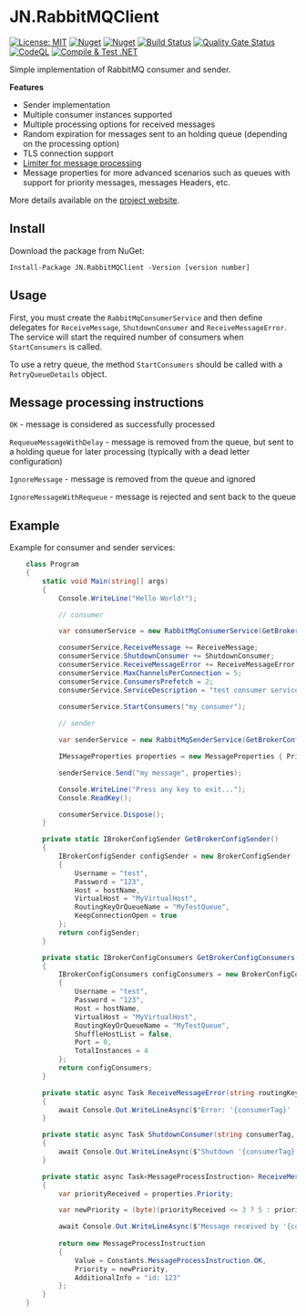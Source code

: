 # JN.RabbitMQClient

[![License: MIT](https://img.shields.io/badge/License-MIT-yellow.svg)](https://opensource.org/licenses/MIT) [![Nuget](https://img.shields.io/nuget/v/JN.RabbitMQClient)](https://www.nuget.org/packages/JN.RabbitMQClient/) [![Nuget](https://img.shields.io/nuget/vpre/JN.RabbitMQClient)](https://www.nuget.org/packages/JN.RabbitMQClient/) [![Build Status](https://travis-ci.org/jlnovais/JN.RabbitMQClient.svg?branch=master)](https://travis-ci.org/jlnovais/JN.RabbitMQClient) [![Quality Gate Status](https://sonarcloud.io/api/project_badges/measure?project=jlnovais_JN.RabbitMQClient&metric=alert_status)](https://sonarcloud.io/summary/new_code?id=jlnovais_JN.RabbitMQClient) [![CodeQL](https://github.com/jlnovais/JN.RabbitMQClient/actions/workflows/codeql-analysis.yml/badge.svg)](https://github.com/jlnovais/JN.RabbitMQClient/actions/workflows/codeql-analysis.yml) [![Compile & Test .NET](https://github.com/jlnovais/JN.RabbitMQClient/actions/workflows/dotnetcore.yml/badge.svg)](https://github.com/jlnovais/JN.RabbitMQClient/actions/workflows/dotnetcore.yml)

Simple implementation of RabbitMQ consumer and sender.

**Features**

*   Sender implementation
*   Multiple consumer instances supported
*   Multiple processing options for received messages
*   Random expiration for messages sent to an holding queue (depending on the processing option)
*   TLS connection support 
*   [Limiter for message processing](https://jn-rabbitmqclient.josenovais.com/#limiter)
*   Message properties for more advanced scenarios such as queues with support for priority messages, messages Headers, etc.

More details available on the [project website](https://jn-rabbitmqclient.josenovais.com/).

## Install
Download the package from NuGet:

`Install-Package JN.RabbitMQClient -Version [version number]`

## Usage
First, you must create the `RabbitMqConsumerService` and then define delegates for `ReceiveMessage`, `ShutdownConsumer` and `ReceiveMessageError`. The service will start the required number of consumers when `StartConsumers` is called. 

To use a retry queue, the method `StartConsumers` should be called with a `RetryQueueDetails` object. 

## Message processing instructions
`OK` - message is considered as successfully processed

`RequeueMessageWithDelay` - message is removed from the queue, but sent to a holding queue for later processing (typically with a dead letter configuration)

`IgnoreMessage` - message is removed from the queue and ignored

`IgnoreMessageWithRequeue` - message is rejected and sent back to the queue

## Example

Example for consumer and sender services:

```csharp
    class Program
    {
        static void Main(string[] args)
        {
            Console.WriteLine("Hello World!");

            // consumer

            var consumerService = new RabbitMqConsumerService(GetBrokerConfigConsumers());

            consumerService.ReceiveMessage += ReceiveMessage;
            consumerService.ShutdownConsumer += ShutdownConsumer;
            consumerService.ReceiveMessageError += ReceiveMessageError;
            consumerService.MaxChannelsPerConnection = 5;
            consumerService.ConsumersPrefetch = 2;
            consumerService.ServiceDescription = "test consumer service";

            consumerService.StartConsumers("my consumer");
 
            // sender

            var senderService = new RabbitMqSenderService(GetBrokerConfigSender());

            IMessageProperties properties = new MessageProperties { Priority = 3 };

            senderService.Send("my message", properties);

            Console.WriteLine("Press any key to exit...");
            Console.ReadKey();

            consumerService.Dispose();
        }

        private static IBrokerConfigSender GetBrokerConfigSender()
        {
            IBrokerConfigSender configSender = new BrokerConfigSender
            {
                Username = "test",
                Password = "123",
                Host = hostName,
                VirtualHost = "MyVirtualHost",
                RoutingKeyOrQueueName = "MyTestQueue",
                KeepConnectionOpen = true
            };
            return configSender;
        }

        private static IBrokerConfigConsumers GetBrokerConfigConsumers()
        {
            IBrokerConfigConsumers configConsumers = new BrokerConfigConsumers
            {
                Username = "test",
                Password = "123",
                Host = hostName,
                VirtualHost = "MyVirtualHost",
                RoutingKeyOrQueueName = "MyTestQueue",
                ShuffleHostList = false,
                Port = 0,
                TotalInstances = 4
            };
            return configConsumers;
        }

        private static async Task ReceiveMessageError(string routingKeyOrQueueName, string consumerTag, string exchange, string message, string errorMessage)
        {
            await Console.Out.WriteLineAsync($"Error: '{consumerTag}' | Queued message: {message} | Error message: {errorMessage}").ConfigureAwait(false);
        }

        private static async Task ShutdownConsumer(string consumerTag, ushort errorCode, string shutdownInitiator, string errorMessage)
        {
            await Console.Out.WriteLineAsync($"Shutdown '{consumerTag}' | {errorCode} | {shutdownInitiator} | {errorMessage}").ConfigureAwait(false);
        }

        private static async Task<MessageProcessInstruction> ReceiveMessage(string routingKeyOrQueueName, string consumerTag, long firstErrorTimestamp, string exchange, string message, string additionalInfo, IMessageProperties properties)
        {
            var priorityReceived = properties.Priority;

            var newPriority = (byte)(priorityReceived <= 3 ? 5 : priorityReceived);

            await Console.Out.WriteLineAsync($"Message received by '{consumerTag}' from queue '{routingKeyOrQueueName}': {message}; Priority received: {properties.Priority} ").ConfigureAwait(false);
            
            return new MessageProcessInstruction
            {
                Value = Constants.MessageProcessInstruction.OK,
                Priority = newPriority,
                AdditionalInfo = "id: 123"
            };
        }
    }

```
